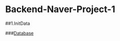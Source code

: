 # Backend-Naver-Project-1
##1.InitData

###[Database](https://github.com/TieuLang/Backend-Naver-Project-1/blob/master/src/main/java/com/example/demo/config/Config.java)
